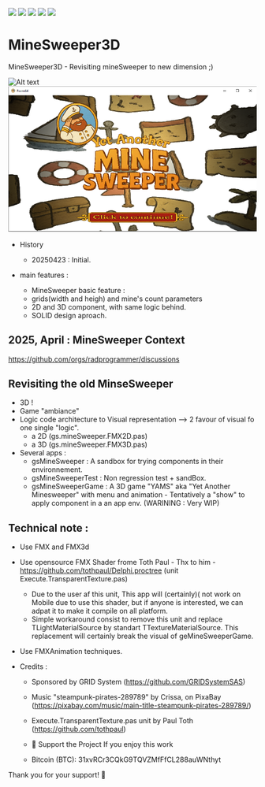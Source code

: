 [![](https://tokei.rs/b1/github/VincentGsell/MineSweeper3D?category=code)](https://github.com//VincentGsell/GS.Bus)
[![](https://tokei.rs/b1/github/VincentGsell/MineSweeper3D?category=files)](https://github.com//VincentGsell/GS.Bus)
[![](https://tokei.rs/b1/github/VincentGsell/MineSweeper3D?category=lines)](https://github.com//VincentGsell/GS.Bus)
[![](https://tokei.rs/b1/github/VincentGsell/MineSweeper3D?category=blanks)](https://github.com//VincentGsell/GS.Bus)
[![](https://tokei.rs/b1/github/VincentGsell/MineSweeper3D?category=comments)](https://github.com//VincentGsell/GS.Bus)

# MineSweeper3D
MineSweeper3D - Revisiting mineSweeper to new dimension ;)

![Alt text](/_projectDisplay/20250423_Minesweeper3D_VGS_SandBox_Preview.gif?raw=true "3D MineSweeper :)")
![Alt text](/_projectDisplay/20250423_Minesweeper3D_VGS_Game_Preview.png?raw=true "YAMS game app :)")

 - History
	- 20250423 : Initial.

- main features : 
 	- MineSweeper basic feature :
  - grids(width and heigh) and mine's count parameters
  - 2D and 3D component, with same logic behind.
  - SOLID design aproach.
  
 
## 2025, April : MineSweeper Context
https://github.com/orgs/radprogrammer/discussions

## Revisiting the old MinseSweeper 
- 3D !
- Game "ambiance"
- Logic code architecture to Visual representation
--> 2 favour of visual fo one single "logic".
  - a 2D (gs.mineSweeper.FMX2D.pas)
  - a 3D (gs.mineSweeper.FMX3D.pas)
- Several apps :
  - gsMineSweeper : A sandbox for trying components in their environnement.
  - gsMineSweeperTest : Non regression test + sandBox.
  - gsMineSweeperGame : A 3D game "YAMS" aka "Yet Another Minesweeper" with menu and animation  - Tentatively a "show" to apply component in a an app env. (WARINING : Very WIP)
 
## Technical note :
- Use FMX and FMX3d
- Use opensource FMX Shader frome Toth Paul - Thx to him - https://github.com/tothpaul/Delphi.proctree (unit Execute.TransparentTexture.pas) 
    - Due to the user af this unit, This app will (certainly)( not work on Mobile due to use this shader, but if anyone is interested, we can adpat it to make it compile on all platform.
    - Simple workaround consist to remove this unit and replace TLightMaterialSource by standart TTextureMaterialSource. This replacement will certainly break the visual of geMineSweeperGame.
- Use FMXAnimation techniques.


- Credits :
  - Sponsored by GRID System (https://github.com/GRIDSystemSAS)
  
  - Music "steampunk-pirates-289789" by Crissa, on PixaBay (https://pixabay.com/music/main-title-steampunk-pirates-289789/)
  - Execute.TransparentTexture.pas unit by Paul Toth (https://github.com/tothpaul)
  - 🙌 Support the Project If you enjoy this work
  - Bitcoin (BTC): 31xvRCr3CQkG9TQVZMfFfCL288auWNthyt

Thank you for your support! 💛
